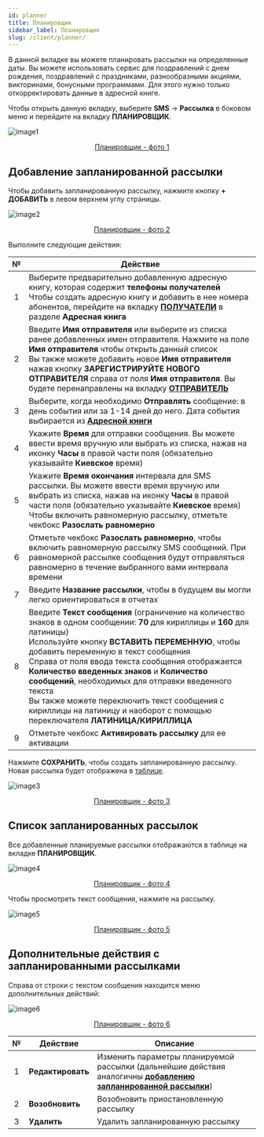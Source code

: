 ```yaml
---
id: planner
title: Планировщик
sidebar_label: Планировщик
slug: /client/planner/
---
```


В данной вкладке вы можете планировать рассылки на определенные даты. Вы можете использовать сервис для поздравлений с днем ​​рождения, поздравлений с праздниками, разнообразными акциями, викторинами, бонусными программами. Для этого нужно только откорректировать данные в адресной книге.

Чтобы открыть данную вкладку, выберите **SMS** → **Рассылка** в боковом меню и перейдите на вкладку **ПЛАНИРОВЩИК**.

![image1](/img/ru/client_send_sms_planner/image1.png "Планировщик") <center><u>Планировщик - фото 1</u></center>

## Добавление запланированной рассылки

Чтобы добавить запланированную рассылку, нажмите кнопку **+ ДОБАВИТЬ** в левом верхнем углу страницы.

![image2](/img/ru/client_send_sms_planner/image2.png "Планировщик") <center><u>Планировщик - фото 2</u></center>

Выполните следующие действия:

|  №  | Действие |
| :-: | -------- |
| 1 | Выберите предварительно добавленную адресную книгу, которая содержит **телефоны получателей** <br/> Чтобы создать адресную книгу и добавить в нее номера абонентов, перейдите на вкладку [**ПОЛУЧАТЕЛИ**](../address_book/recipients.md) в разделе **Адресная книга** |
| 2 | Введите **Имя отправителя** или выберите из списка ранее добавленных имен отправителя. Нажмите на поле **Имя отправителя** чтобы открыть данный список <br/> Вы также можете добавить новое **Имя отправителя** нажав кнопку **ЗАРЕГИСТРИРУЙТЕ НОВОГО ОТПРАВИТЕЛЯ** справа от поля **Имя отправителя**. Вы будете перенаправлены на вкладку [**ОТПРАВИТЕЛЬ**](sender_id.md) |
| 3 | Выберите, когда необходимо **Отправлять** сообщение: в день события или за 1-14 дней до него. Дата события выбирается из [**Адресной книги**](../address_book/recipients.md) |
| 4 | Укажите **Время** для отправки сообщения. Вы можете ввести время вручную или выбрать из списка, нажав на иконку **Часы** в правой части поля (обязательно указывайте **Киевское** время) |
| 5 | Укажите **Время окончания** интервала для SMS рассылки. Вы можете ввести время вручную или выбрать из списка, нажав на иконку **Часы** в правой части поля (обязательно указывайте **Киевское** время) <br/> Чтобы включить равномерную рассылку, отметьте чекбокс **Разослать равномерно** |
| 6 | Отметьте чекбокс **Разослать равномерно**, чтобы включить равномерную рассылку SMS сообщений. При равномерной рассылке сообщения будут отправляться равномерно в течение выбранного вами интервала времени |
| 7 | Введите **Название рассылки**, чтобы в будущем вы могли легко ориентироваться в отчетах |
| 8 | Введите **Текст сообщения** (ограничение на количество знаков в одном сообщении: **70** для кириллицы и **160** для латиницы) <br/> Используйте кнопку **ВСТАВИТЬ ПЕРЕМЕННУЮ**, чтобы добавить переменную в текст сообщения <br/> Справа от поля ввода текста сообщения отображается **Количество введенных знаков** и **Количество сообщений**, необходимых для отправки введенного текста <br/> Вы также можете переключить текст сообщения с кириллицы на латиницу и наоборот с помощью переключателя **ЛАТИНИЦА/КИРИЛЛИЦА** |
| 9 | Отметьте чекбокс **Активировать рассылку** для ее активации |

Нажмите **СОХРАНИТЬ**, чтобы создать запланированную рассылку. Новая рассылка будет отображена в [таблице](#список-запланированных-рассылок).

![image3](/img/ru/client_send_sms_planner/image3.png "Планировщик") <center><u>Планировщик - фото 3</u></center>

## Список запланированных рассылок

Все добавленные планируемые рассылки отображаются в таблице на вкладке **ПЛАНИРОВЩИК**.

![image4](/img/ru/client_send_sms_planner/image4.png "Планировщик") <center><u>Планировщик - фото 4</u></center>

Чтобы просмотреть текст сообщения, нажмите на рассылку.

![image5](/img/ru/client_send_sms_planner/image5.png "Планировщик") <center><u>Планировщик - фото 5</u></center>

## Дополнительные действия с запланированными рассылками

Справа от строки с текстом сообщения находится меню дополнительных действий:

![image6](/img/ru/client_send_sms_planner/image6.png "Планировщик") <center><u>Планировщик - фото 6</u></center>

|  №  | Действие | Описание |
| :-: | -------- | -------- |
| 1 | **Редактировать** | Изменить параметры планируемой рассылки (дальнейшие действия аналогичны [**добавлению запланированной рассылки**](#добавление-запланированной-рассылки)) |
| 2 | **Возобновить** | Возобновить приостановленную рассылку |
| 3 | **Удалить** | Удалить запланированную рассылку |
